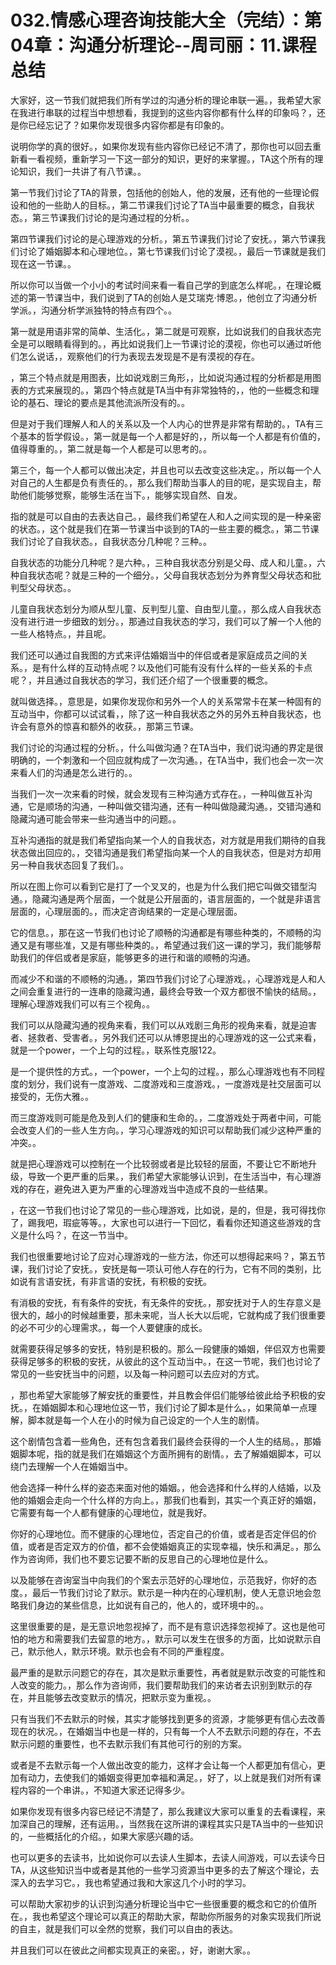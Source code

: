 # 032.情感心理咨询技能大全（完结）：第04章：沟通分析理论--周司丽：11.课程总结

大家好，这一节我们就把我们所有学过的沟通分析的理论串联一遍。，我希望大家在我进行串联的过程当中想想看，我提到的这些内容你都有什么样的印象吗？，还是你已经忘记了？如果你发现很多内容你都是有印象的。

说明你学的真的很好。，如果你发现有些内容你已经记不清了，那你也可以回去重新看一看视频，重新学习一下这一部分的知识，更好的来掌握。，TA这个所有的理论知识，我们一共讲了有八节课。。

第一节我们讨论了TA的背景，包括他的创始人，他的发展，还有他的一些理论假设和他的一些助人的目标。，第二节课我们讨论了TA当中最重要的概念，自我状态。，第三节课我们讨论的是沟通过程的分析。。

第四节课我们讨论的是心理游戏的分析。，第五节课我们讨论了安抚。，第六节课我们讨论了婚姻脚本和心理地位。，第七节课我们讨论了漠视。，最后一节课就是我们现在这一节课。。

所以你可以当做一个小小的考试时间来看一看自己学的到底怎么样呢。，在理论概述的第一节课当中，我们说到了TA的创始人是艾瑞克·博恩。，他创立了沟通分析学派。，沟通分析学派独特的特点有四个。。

第一就是用语非常的简单、生活化。，第二就是可观察，比如说我们的自我状态完全是可以眼睛看得到的。，再比如说我们上一节课讨论的漠视，你也可以通过听他们怎么说话，，观察他们的行为表现去发现是不是有漠视的存在。

，第三个特点就是用图表，比如说戏剧三角形，，比如说沟通过程的分析都是用图表的方式来展现的。，第四个特点就是TA当中有非常独特的，，他的一些概念和理论的基石、理论的要点是其他流派所没有的。。

但是对于我们理解人和人的关系以及一个人内心的世界是非常有帮助的。，TA有三个基本的哲学假设。，第一就是每一个人都是好的，，所以每一个人都是有价值的，值得尊重的。，第二就是每一个人都是可以思考的。。

第三个，每一个人都可以做出决定，并且也可以去改变这些决定。，所以每一个人对自己的人生都是负有责任的。，那么我们帮助当事人的目的呢，是实现自主，帮助他们能够觉察，能够生活在当下。，能够实现自然、自发。

指的就是可以自由的去表达自己。，最终我们希望在人和人之间实现的是一种亲密的状态。，这个就是我们在第一节课当中谈到的TA的一些主要的概念。，第二节课我们讨论了自我状态。，自我状态分几种呢？三种。。

自我状态的功能分几种呢？是六种。，三种自我状态分别是父母、成人和儿童。，六种自我状态呢？就是三种的一个细分。，父母自我状态划分为养育型父母状态和批判型父母状态。。

儿童自我状态划分为顺从型儿童、反判型儿童、自由型儿童。，那么成人自我状态没有进行进一步细致的划分。，那通过自我状态的学习，我们可以了解一个人他的一些人格特点。，并且呢。

我们还可以通过自我图的方式来评估婚姻当中的伴侣或者是家庭成员之间的关系。，是有什么样的互动特点呢？以及他们可能有没有什么样的一些关系的卡点呢？，并且通过自我状态的学习，我们还介绍了一个很重要的概念。

就叫做选择。，意思是，如果你发现你和另外一个人的关系常常卡在某一种固有的互动当中，你都可以试试看，，除了这一种自我状态之外的另外五种自我状态，也许会有意外的惊喜和额外的收获。，那第三节课。

我们讨论的沟通过程的分析。，什么叫做沟通？在TA当中，我们说沟通的界定是很明确的，一个刺激和一个回应就构成了一次沟通。，在TA当中，我们也会一次一次来看人们的沟通是怎么进行的。。

当我们一次一次来看的时候，就会发现有三种沟通方式存在。，一种叫做互补沟通，它是顺场的沟通，一种叫做交错沟通，还有一种叫做隐藏沟通。，交错沟通和隐藏沟通可能会带来一些沟通当中的问题。。

互补沟通指的就是我们希望指向某一个人的自我状态，对方就是用我们期待的自我状态做出回应的。，交错沟通是我们希望指向某一个人的自我状态，但是对方却用另一种自我状态回复了我们。。

所以在图上你可以看到它是打了一个叉叉的，也是为什么我们把它叫做交错型沟通。，隐藏沟通是两个层面，一个就是公开层面的，语言层面的，一个就是非语言层面的，心理层面的。，而决定咨询结果的一定是心理层面。

它的信息。，那在这一节我们也讨论了顺畅的沟通都是有哪些种类的，不顺畅的沟通又是有哪些准，又是有哪些种类的。，希望通过我们这一课的学习，我们能够帮助我们的伴侣或者是家庭，能够更多的进行和谐的顺畅的沟通。

而减少不和谐的不顺畅的沟通。，第四节我们讨论了心理游戏。，心理游戏是人和人之间会重复进行的一连串的隐藏沟通，最终会导致一个双方都很不愉快的结局。，理解心理游戏我们可以有三个视角。。

我们可以从隐藏沟通的视角来看，我们可以从戏剧三角形的视角来看，就是迫害者、拯救者、受害者。，另外我们还可以从博恩提出的心理游戏的这一公式来看，就是一个power，一个上勾的过程。，联系性克服122。

是一个提供性的方式。，一个power，一个上勾的过程。，那么心理游戏也有不同程度的划分，我们说有一度游戏、二度游戏和三度游戏。，一度游戏是社交层面可以接受的，无伤大雅。。

而三度游戏则可能是危及到人们的健康和生命的。，二度游戏处于两者中间，可能会改变人们的一些人生方向。，学习心理游戏的知识可以帮助我们减少这种严重的冲突。。

就是把心理游戏可以控制在一个比较弱或者是比较轻的层面，不要让它不断地升级，导致一个更严重的后果。，我们希望大家能够认识到，在生活当中，有心理游戏的存在，避免进入更为严重的心理游戏当中造成不良的一些结果。

，在这一节我们也讨论了常见的一些心理游戏，比如说，是的，但是，我可得找你了，踢我吧，瑕疵等等。，大家也可以进行一下回忆，看看你还知道这些游戏的含义是什么吗？，在这一节当中。

我们也很重要地讨论了应对心理游戏的一些方法，你还可以想得起来吗？，第五节课，我们讨论了安抚。，安抚是每一项认可他人存在的行为，它有不同的类别，比如说有言语安抚，有非言语的安抚，有积极的安抚。

有消极的安抚，有有条件的安抚，有无条件的安抚。，那安抚对于人的生存意义是很大的，越小的时候越重要，那未来呢，当人长大以后呢，它就构成了我们很重要的必不可少的心理需求。，每一个人要健康的成长。

就需要获得足够多的安抚，特别是积极的。那么一段健康的婚姻，伴侣双方也需要获得足够多的积极的安抚，从彼此的这个互动当中。，在这一节呢，我们也讨论了常见的一些安抚当中的问题，以及每一种问题可以去应对的方式。

，那也希望大家能够了解安抚的重要性，并且教会伴侣们能够给彼此给予积极的安抚。，在婚姻脚本和心理地位这一节，我们讨论了脚本是什么。，如果简单一点理解，脚本就是每一个人在小的时候为自己设定的一个人生的剧情。

这个剧情包含着一些角色，还有包含着我们最终会获得的一个人生的结局。，那婚姻脚本呢，指的就是我们在婚姻这个方面所拥有的剧情。，去了解婚姻脚本，可以绕门去理解一个人在婚姻当中。

他会选择一种什么样的姿态来面对他的婚姻。，他会选择和什么样的人结婚，以及他的婚姻会走向一个什么样的方向上。，那我们也看到，其实一个真正好的婚姻，它需要有每一个人都有健康的心理地位，就是我好。

你好的心理地位。而不健康的心理地位，否定自己的价值，或者是否定伴侣的价值，或者是否定双方的价值，都不会使婚姻真正的实现幸福，快乐和满足。，那么作为咨询师，我们也不要忘记要不断的反思自己的心理地位是什么。

以及能够在咨询室当中向我们的个案去示范好的心理地位，示范我好，你好的态度。，最后一节我们讨论了默示。默示是一种内在的心理机制，使人无意识地会忽略我们身边的某些信息，比如说有自己的，他人的，或环境中的。。

这里很重要的是，是无意识地忽视掉了，而不是有意识选择忽视掉了。这也是他可怕的地方和需要我们去留意的地方。，默示可以发生在很多的方面，比如说默示自己，默示他人，默示环境。默示也会有不同的严重程度。

最严重的是默示问题它的存在，其次是默示重要性，再者就是默示改变的可能性和人改变的能力。，那么作为咨询师，我们要帮助我们的来访者去识别到默示的存在，并且能够去改变默示的情况，把默示变为重视。。

只有当我们不去默示的时候，其实才能够找到更多的资源，才能够更有信心去改善现在的状况。，在婚姻当中也是一样的，只有每一个人不去默示问题的存在，不去默示问题的重要性，也不去默示我们有其他可行的别的方案。

或者是不去默示每一个人做出改变的能力，这样才会让每一个人都更加有信心，更加有动力，去使我们的婚姻变得更加幸福和满足。，好了，以上就是我们对所有课程内容的一个串讲。，不知道大家还记得多少。

如果你发现有很多内容已经记不清楚了，那么我建议大家可以重复的去看课程，来加深自己的理解，还有运用。，当然我在这所讲的课程其实只是TA当中的一些知识的，一些概括化的介绍。，如果大家感兴趣的话。

也可以更多的去读书，比如说你可以去读人生脚本，去读人间游戏，可以去读今日TA，从这些知识当中或者是其他的一些学习资源当中更多的去了解这个理论，去深入的去学习它。，我也希望通过我和大家这几个小时的学习。

可以帮助大家初步的认识到沟通分析理论当中它一些很重要的概念和它的价值所在。，我也希望这个理论可以真正的帮助大家，帮助你所服务的对象实现我们所说的自主，就是我们可以全然的觉察，我们可以自由的表达。

并且我们可以在彼此之间都实现真正的亲密。，好，谢谢大家。。
